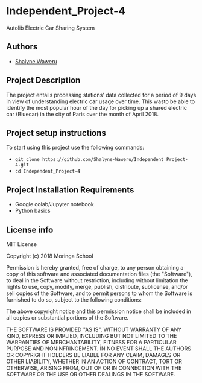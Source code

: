 # Independent_Project-4
Autolib Electric Car Sharing System

## Authors
- [Shalyne Waweru](https://github.com/Shalyne-Waweru/Independent_Project-4.git)

## Project Description
The project entails processing stations' data collected for a period of 9 days in view of understanding electric car usage over time. This wasto be able to identify the most popular hour of the day for picking up a shared electric car (Bluecar) in the city of Paris over the month of April 2018.

## Project setup instructions
To start using this project use the following commands:

- `git clone https://github.com/Shalyne-Waweru/Independent_Project-4.git`
- `cd Independent_Project-4`

## Project Installation Requirements
- Google colab/Jupyter notebook
- Python basics

## License info
MIT License

Copyright (c) 2018 Moringa School

Permission is hereby granted, free of charge, to any person obtaining a copy
of this software and associated documentation files (the "Software"), to deal
in the Software without restriction, including without limitation the rights
to use, copy, modify, merge, publish, distribute, sublicense, and/or sell
copies of the Software, and to permit persons to whom the Software is
furnished to do so, subject to the following conditions:

The above copyright notice and this permission notice shall be included in all
copies or substantial portions of the Software.

THE SOFTWARE IS PROVIDED "AS IS", WITHOUT WARRANTY OF ANY KIND, EXPRESS OR
IMPLIED, INCLUDING BUT NOT LIMITED TO THE WARRANTIES OF MERCHANTABILITY,
FITNESS FOR A PARTICULAR PURPOSE AND NONINFRINGEMENT. IN NO EVENT SHALL THE
AUTHORS OR COPYRIGHT HOLDERS BE LIABLE FOR ANY CLAIM, DAMAGES OR OTHER
LIABILITY, WHETHER IN AN ACTION OF CONTRACT, TORT OR OTHERWISE, ARISING FROM,
OUT OF OR IN CONNECTION WITH THE SOFTWARE OR THE USE OR OTHER DEALINGS IN THE
SOFTWARE.
